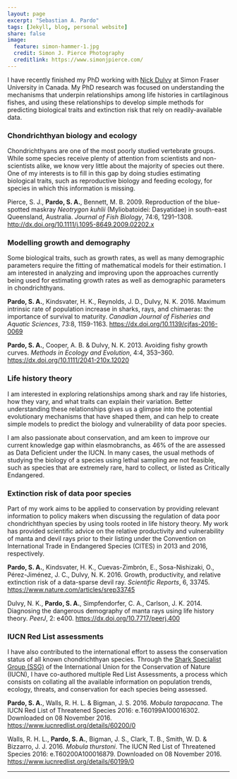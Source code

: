 ```yaml
---
layout: page
excerpt: "Sebastian A. Pardo"
tags: [Jekyll, blog, personal website]
share: false
image:
  feature: simon-hammer-1.jpg
  credit: Simon J. Pierce Photography
  creditlink: https://www.simonjpierce.com/
---
```


I have recently finished my PhD working with [Nick Dulvy](https://www.dulvy.com) at Simon Fraser University in Canada. 
My PhD research was focused on understanding the mechanisms that underpin relationships among life histories in cartilaginous fishes, and  using these relationships to develop simple methods for predicting biological traits and extinction risk that rely on readily-available data.


### Chondrichthyan biology and ecology

Chondrichthyans are one of the most poorly studied vertebrate groups. While some species receive plenty of attention from scientists and non-scientists alike, we know very little about the majority of species out there. One of my interests is to fill in this gap by doing studies estimating biological traits, such as reproductive biology and feeding ecology, for species in which this information is missing.

Pierce, S. J., **Pardo, S. A.**, Bennett, M. B. 2009. Reproduction of the blue-spotted maskray *Neotrygon kuhlii* (Myliobatoidei: Dasyatidae) in south-east Queensland, Australia. *Journal of Fish Biology*, 74:6, 1291–1308. <http://dx.doi.org/10.1111/j.1095-8649.2009.02202.x>


### Modelling growth and demography 

Some biological traits, such as growth rates, as well as many demographic parameters require the fitting of mathematical models for their estimation. I am interested in analyzing and improving upon the approaches currently being used for estimating growth rates as well as demographic parameters in chondrichthyans. 

**Pardo, S. A.**, Kindsvater, H. K., Reynolds, J. D., Dulvy, N. K. 2016. Maximum intrinsic rate of population increase in sharks, rays, and chimaeras: the importance of survival to maturity. *Canadian Journal of Fisheries and Aquatic Sciences*, 73:8, 1159-1163. <https://dx.doi.org/10.1139/cjfas-2016-0069>

**Pardo, S. A.**, Cooper, A. B. & Dulvy, N. K. 2013. Avoiding fishy growth curves. *Methods in Ecology and Evolution*, 4:4, 353–360. <https://dx.doi.org/10.1111/2041-210x.12020> 

### Life history theory  

I am interested in exploring relationships among shark and ray life histories, how they vary, and what traits can explain their variation. Better understanding these relationships gives us a glimpse into the potential evolutionary mechanisms that have shaped them, and can help to create simple models to predict the biology and vulnerability of data poor species.

I am also passionate about conservation, and am keen to improve our current knowledge gap within elasmobranchs, as 46% of the are assessed as Data Deficient under the IUCN. In many cases, the usual methods of studying the biology of a species using lethal sampling are not feasible, such as species that are extremely rare, hard to collect, or listed as Critically Endangered.

### Extinction risk of data poor species

Part of my work aims to be applied to conservation by providing relevant information to policy makers when discussing the regulation of data poor chondrichthyan species by using tools rooted in life history theory. My work has provided scientific advice on the relative productivity and vulnerability of manta and devil rays prior to their listing under the Convention on International Trade in Endangered Species (CITES) in 2013 and 2016, respectively. 

**Pardo, S. A.**, Kindsvater, H. K., Cuevas-Zimbrón, E., Sosa-Nishizaki, O., Pérez-Jiménez, J. C., Dulvy, N. K. 2016. Growth, productivity, and relative extinction risk of a data-sparse devil ray. *Scientific Reports*, 6, 33745. <https://www.nature.com/articles/srep33745>

Dulvy, N. K., **Pardo, S. A.**, Simpfendorfer, C. A., Carlson, J. K. 2014. Diagnosing the dangerous demography of manta rays using life history theory. *PeerJ*, 2: e400. <https://dx.doi.org/10.7717/peerj.400>

### IUCN Red List assessments

I have also contributed to the international effort to assess the conservation status of all known chondrichthyan species. Through the [Shark Specialist Group (SSG)](https://www.iucnssg.org/) of the International Union for the Conservation of Nature (IUCN), I have co-authored multiple Red List Assessments, a process which consists on collating all the available information on population trends, ecology, threats, and conservation for each species being assessed.

**Pardo, S. A.**, Walls, R. H. L. & Bigman, J. S. 2016. *Mobula tarapacana*. The IUCN Red List of Threatened Species 2016: e.T60199A100016302. Downloaded on 08 November 2016. <https://www.iucnredlist.org/details/60200/0>

Walls, R. H. L., **Pardo, S. A.**, Bigman, J. S., Clark, T. B., Smith, W. D. & Bizzarro, J. J. 2016. *Mobula thurstoni*. The IUCN Red List of Threatened Species 2016: e.T60200A100016879. Downloaded on 08 November 2016. <https://www.iucnredlist.org/details/60199/0>

----


